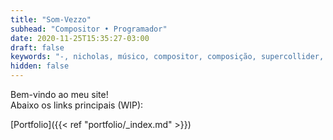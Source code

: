 ```yaml
---
title: "Som-Vezzo"
subhead: "Compositor • Programador"
date: 2020-11-25T15:35:27-03:00
draft: false
keywords: "-, nicholas, músico, compositor, composição, supercollider, síntese sonora, teoria musical, música, -"
hidden: false
---
```

Bem-vindo ao meu site!  
Abaixo os links principais (WIP):

<span class="index-links">

<!--[Quem sou?]({{< relref "about.md" >}})-->
[Portfolio]({{< ref "portfolio/_index.md" >}})
<!--[Blog]({{< relref "blog/_index.md" >}})-->
<!--[Curso online]({{< relref "#">}})-->
</span>